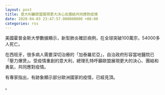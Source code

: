 ```yaml
---
layout: post
title: 意大利籲歐盟展現更大決心及團結共同應對疫情
date: 2020-04-03 23:47:57.000000000 +08:00
categories: rss
---
```


美國霍普金斯大學數據顯示，新型肺炎確診病例，在全球突破100萬宗，54000多人死亡。

在西班牙，很多病人需要深切治療的「加泰羅尼亞」，自治政府形容當地醫院已「壓力爆煲」。受疫情重創的意大利，總理孔特呼籲歐盟展現更大的決心、團結和勇氣，共同應對疫情。

有專家指出，有跡象顯示部分歐洲國家的疫情，已經見頂。

。
